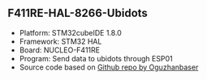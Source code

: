 ## F411RE-HAL-8266-Ubidots

- Platform: STM32cubeIDE 1.8.0
- Framework: STM32 HAL
- Board: NUCLEO-F411RE
- Program: Send data to ubidots through ESP01
- Source code based on [Github repo by Oguzhanbaser](https://github.com/oguzhanbaser/stm32Workspace/tree/master/f103-DHT11-Thinkspeak)
